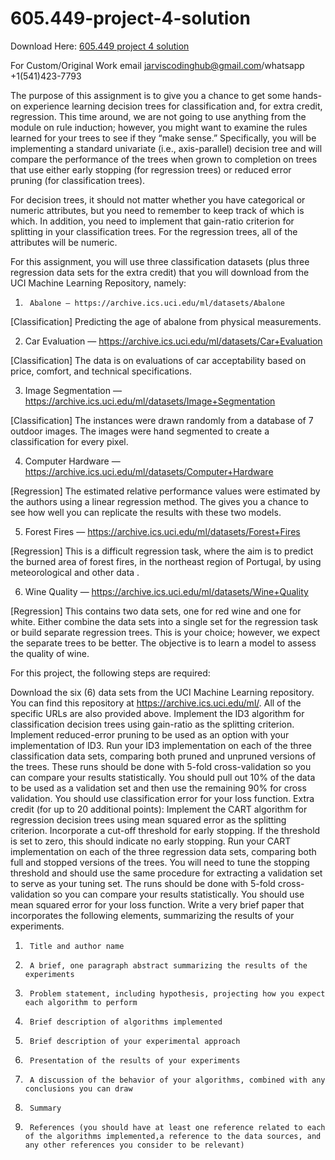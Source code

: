 # 605.449-project-4-solution

Download Here: [605.449 project 4 solution](https://jarviscodinghub.com/assignment/605-449-project-4-solution/)

For Custom/Original Work email jarviscodinghub@gmail.com/whatsapp +1(541)423-7793

The purpose of this assignment is to give you a chance to get some hands-on experience learning decision trees for classification and, for extra credit, regression. This time around, we are not going to use anything from the module on rule induction; however, you might want to examine the rules learned for your trees to see if they “make sense.” Specifically, you will be implementing a standard univariate (i.e., axis-parallel) decision tree and will compare the performance of the trees when grown to completion on trees that use either early stopping (for regression trees) or reduced error pruning (for classification trees).

For decision trees, it should not matter whether you have categorical or numeric attributes, but you need to remember to keep track of which is which. In addition, you need to implement that gain-ratio criterion for splitting in your classification trees. For the regression trees, all of the attributes will be numeric.

For this assignment, you will use three classification datasets (plus three regression data sets for the extra credit) that you will download from the UCI Machine Learning Repository, namely:

1.      Abalone — https://archive.ics.uci.edu/ml/datasets/Abalone

[Classification] Predicting the age of abalone from physical measurements.

2.    Car Evaluation — https://archive.ics.uci.edu/ml/datasets/Car+Evaluation

[Classification] The data is on evaluations of car acceptability based on price, comfort, and technical specifications.

3.    Image Segmentation — https://archive.ics.uci.edu/ml/datasets/Image+Segmentation

[Classification] The instances were drawn randomly from a database of 7 outdoor images. The images were hand segmented to create a classification for every pixel.

4.    Computer Hardware — https://archive.ics.uci.edu/ml/datasets/Computer+Hardware

[Regression] The estimated relative performance values were estimated by the authors using a linear regression method. The gives you a chance to see how well you can replicate the results with these two models.

5.    Forest Fires — https://archive.ics.uci.edu/ml/datasets/Forest+Fires

[Regression] This is a difficult regression task, where the aim is to predict the burned area of forest fires, in the northeast region of Portugal, by using meteorological and other data .

6.    Wine Quality — https://archive.ics.uci.edu/ml/datasets/Wine+Quality

[Regression] This contains two data sets, one for red wine and one for white. Either combine the data sets into a single set for the regression task or build separate regression trees. This is your choice; however, we expect the separate trees to be better. The objective is to learn a model to assess the quality of wine.

For this project, the following steps are required:

Download the six (6) data sets from the UCI Machine Learning repository. You can find this repository at https://archive.ics.uci.edu/ml/. All of the specific URLs are also provided above.
Implement the ID3 algorithm for classification decision trees using gain-ratio as the splitting criterion.
Implement reduced-error pruning to be used as an option with your implementation of ID3.
Run your ID3 implementation on each of the three classification data sets, comparing both pruned and unpruned versions of the trees. These runs should be done with 5-fold cross-validation so you can compare your results statistically. You should pull out 10% of the data to be used as a validation set and then use the remaining 90% for cross validation. You should use classification error for your loss function.
Extra credit (for up to 20 additional points):
Implement the CART algorithm for regression decision trees using mean squared error as the splitting criterion.
Incorporate a cut-off threshold for early stopping. If the threshold is set to zero, this should indicate no early stopping.
Run your CART implementation on each of the three regression data sets, comparing both full and stopped versions of the trees. You will need to tune the stopping threshold and should use the same procedure for extracting a validation set to serve as your tuning set. The runs should be done with 5-fold cross-validation so you can compare your results statistically. You should use mean squared error for your loss function.
Write a very brief paper that incorporates the following elements, summarizing the results of your experiments.
1.      Title and author name

2.      A brief, one paragraph abstract summarizing the results of the experiments

3.      Problem statement, including hypothesis, projecting how you expect each algorithm to perform

4.      Brief description of algorithms implemented

5.      Brief description of your experimental approach

6.      Presentation of the results of your experiments

7.      A discussion of the behavior of your algorithms, combined with any conclusions you can draw

8.      Summary

9.      References (you should have at least one reference related to each of the algorithms implemented,a reference to the data sources, and any other references you consider to be relevant)
